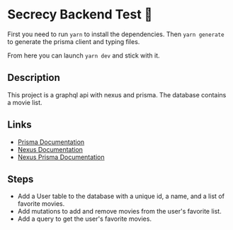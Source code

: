 # Secrecy Backend Test 🔐

First you need to run `yarn` to install the dependencies.
Then `yarn generate` to generate the prisma client and typing files.

From here you can launch `yarn dev` and stick with it.

## Description

This project is a graphql api with nexus and prisma.
The database contains a movie list.

## Links

  * [Prisma Documentation](https://www.prisma.io/docs/)
  * [Nexus Documentation](https://nexusjs.org/docs/)
  * [Nexus Prisma Documentation](https://nexus.prisma.io)

## Steps

- Add a User table to the database with a unique id, a name, and a list of favorite movies.
- Add mutations to add and remove movies from the user's favorite list.
- Add a query to get the user's favorite movies.